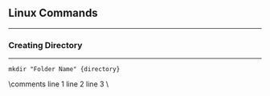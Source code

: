 ## Linux Commands 
---
### Creating Directory
---
 ```
 mkdir "Folder Name" {directory}
```
 \\comments
 line 1
 line 2
 line 3
\\
